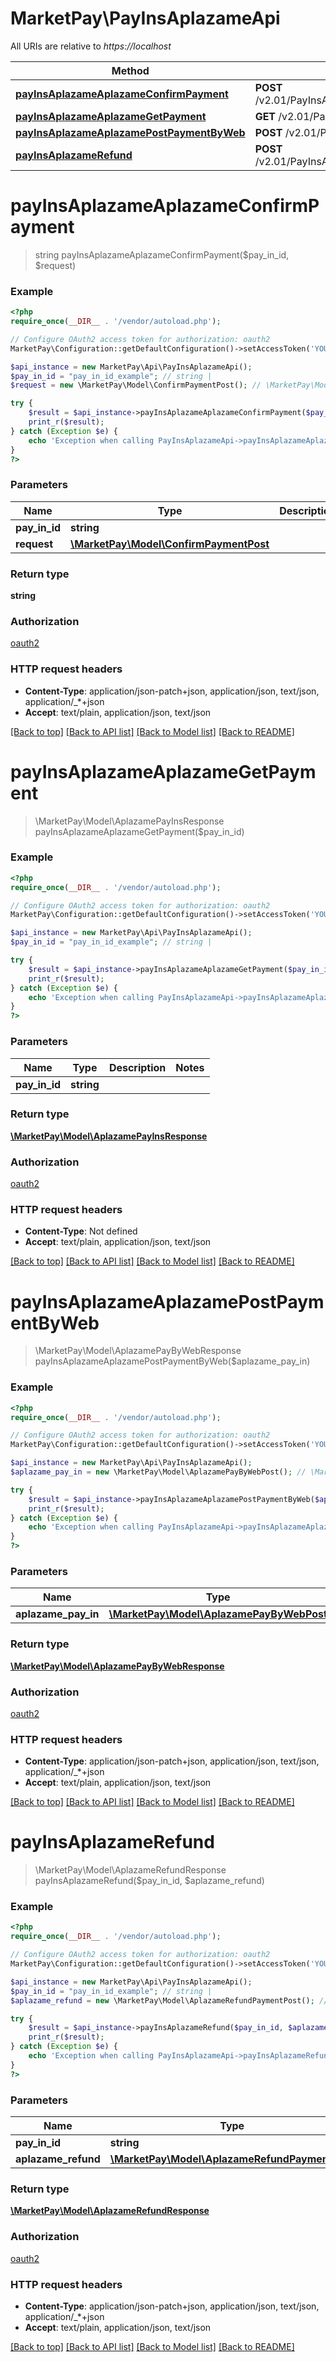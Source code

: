 # MarketPay\PayInsAplazameApi

All URIs are relative to *https://localhost*

Method | HTTP request | Description
------------- | ------------- | -------------
[**payInsAplazameAplazameConfirmPayment**](PayInsAplazameApi.md#payInsAplazameAplazameConfirmPayment) | **POST** /v2.01/PayInsAplazame/webhook/pay/{PayInId} | 
[**payInsAplazameAplazameGetPayment**](PayInsAplazameApi.md#payInsAplazameAplazameGetPayment) | **GET** /v2.01/PayInsAplazame/payments/{PayInId} | 
[**payInsAplazameAplazamePostPaymentByWeb**](PayInsAplazameApi.md#payInsAplazameAplazamePostPaymentByWeb) | **POST** /v2.01/PayInsAplazame/payments/web | 
[**payInsAplazameRefund**](PayInsAplazameApi.md#payInsAplazameRefund) | **POST** /v2.01/PayInsAplazame/payments/{PayInId}/refunds | 


# **payInsAplazameAplazameConfirmPayment**
> string payInsAplazameAplazameConfirmPayment($pay_in_id, $request)



### Example
```php
<?php
require_once(__DIR__ . '/vendor/autoload.php');

// Configure OAuth2 access token for authorization: oauth2
MarketPay\Configuration::getDefaultConfiguration()->setAccessToken('YOUR_ACCESS_TOKEN');

$api_instance = new MarketPay\Api\PayInsAplazameApi();
$pay_in_id = "pay_in_id_example"; // string | 
$request = new \MarketPay\Model\ConfirmPaymentPost(); // \MarketPay\Model\ConfirmPaymentPost | 

try {
    $result = $api_instance->payInsAplazameAplazameConfirmPayment($pay_in_id, $request);
    print_r($result);
} catch (Exception $e) {
    echo 'Exception when calling PayInsAplazameApi->payInsAplazameAplazameConfirmPayment: ', $e->getMessage(), PHP_EOL;
}
?>
```

### Parameters

Name | Type | Description  | Notes
------------- | ------------- | ------------- | -------------
 **pay_in_id** | **string**|  |
 **request** | [**\MarketPay\Model\ConfirmPaymentPost**](../Model/ConfirmPaymentPost.md)|  | [optional]

### Return type

**string**

### Authorization

[oauth2](../../README.md#oauth2)

### HTTP request headers

 - **Content-Type**: application/json-patch+json, application/json, text/json, application/_*+json
 - **Accept**: text/plain, application/json, text/json

[[Back to top]](#) [[Back to API list]](../../README.md#documentation-for-api-endpoints) [[Back to Model list]](../../README.md#documentation-for-models) [[Back to README]](../../README.md)

# **payInsAplazameAplazameGetPayment**
> \MarketPay\Model\AplazamePayInsResponse payInsAplazameAplazameGetPayment($pay_in_id)



### Example
```php
<?php
require_once(__DIR__ . '/vendor/autoload.php');

// Configure OAuth2 access token for authorization: oauth2
MarketPay\Configuration::getDefaultConfiguration()->setAccessToken('YOUR_ACCESS_TOKEN');

$api_instance = new MarketPay\Api\PayInsAplazameApi();
$pay_in_id = "pay_in_id_example"; // string | 

try {
    $result = $api_instance->payInsAplazameAplazameGetPayment($pay_in_id);
    print_r($result);
} catch (Exception $e) {
    echo 'Exception when calling PayInsAplazameApi->payInsAplazameAplazameGetPayment: ', $e->getMessage(), PHP_EOL;
}
?>
```

### Parameters

Name | Type | Description  | Notes
------------- | ------------- | ------------- | -------------
 **pay_in_id** | **string**|  |

### Return type

[**\MarketPay\Model\AplazamePayInsResponse**](../Model/AplazamePayInsResponse.md)

### Authorization

[oauth2](../../README.md#oauth2)

### HTTP request headers

 - **Content-Type**: Not defined
 - **Accept**: text/plain, application/json, text/json

[[Back to top]](#) [[Back to API list]](../../README.md#documentation-for-api-endpoints) [[Back to Model list]](../../README.md#documentation-for-models) [[Back to README]](../../README.md)

# **payInsAplazameAplazamePostPaymentByWeb**
> \MarketPay\Model\AplazamePayByWebResponse payInsAplazameAplazamePostPaymentByWeb($aplazame_pay_in)



### Example
```php
<?php
require_once(__DIR__ . '/vendor/autoload.php');

// Configure OAuth2 access token for authorization: oauth2
MarketPay\Configuration::getDefaultConfiguration()->setAccessToken('YOUR_ACCESS_TOKEN');

$api_instance = new MarketPay\Api\PayInsAplazameApi();
$aplazame_pay_in = new \MarketPay\Model\AplazamePayByWebPost(); // \MarketPay\Model\AplazamePayByWebPost | 

try {
    $result = $api_instance->payInsAplazameAplazamePostPaymentByWeb($aplazame_pay_in);
    print_r($result);
} catch (Exception $e) {
    echo 'Exception when calling PayInsAplazameApi->payInsAplazameAplazamePostPaymentByWeb: ', $e->getMessage(), PHP_EOL;
}
?>
```

### Parameters

Name | Type | Description  | Notes
------------- | ------------- | ------------- | -------------
 **aplazame_pay_in** | [**\MarketPay\Model\AplazamePayByWebPost**](../Model/AplazamePayByWebPost.md)|  | [optional]

### Return type

[**\MarketPay\Model\AplazamePayByWebResponse**](../Model/AplazamePayByWebResponse.md)

### Authorization

[oauth2](../../README.md#oauth2)

### HTTP request headers

 - **Content-Type**: application/json-patch+json, application/json, text/json, application/_*+json
 - **Accept**: text/plain, application/json, text/json

[[Back to top]](#) [[Back to API list]](../../README.md#documentation-for-api-endpoints) [[Back to Model list]](../../README.md#documentation-for-models) [[Back to README]](../../README.md)

# **payInsAplazameRefund**
> \MarketPay\Model\AplazameRefundResponse payInsAplazameRefund($pay_in_id, $aplazame_refund)



### Example
```php
<?php
require_once(__DIR__ . '/vendor/autoload.php');

// Configure OAuth2 access token for authorization: oauth2
MarketPay\Configuration::getDefaultConfiguration()->setAccessToken('YOUR_ACCESS_TOKEN');

$api_instance = new MarketPay\Api\PayInsAplazameApi();
$pay_in_id = "pay_in_id_example"; // string | 
$aplazame_refund = new \MarketPay\Model\AplazameRefundPaymentPost(); // \MarketPay\Model\AplazameRefundPaymentPost | 

try {
    $result = $api_instance->payInsAplazameRefund($pay_in_id, $aplazame_refund);
    print_r($result);
} catch (Exception $e) {
    echo 'Exception when calling PayInsAplazameApi->payInsAplazameRefund: ', $e->getMessage(), PHP_EOL;
}
?>
```

### Parameters

Name | Type | Description  | Notes
------------- | ------------- | ------------- | -------------
 **pay_in_id** | **string**|  |
 **aplazame_refund** | [**\MarketPay\Model\AplazameRefundPaymentPost**](../Model/AplazameRefundPaymentPost.md)|  | [optional]

### Return type

[**\MarketPay\Model\AplazameRefundResponse**](../Model/AplazameRefundResponse.md)

### Authorization

[oauth2](../../README.md#oauth2)

### HTTP request headers

 - **Content-Type**: application/json-patch+json, application/json, text/json, application/_*+json
 - **Accept**: text/plain, application/json, text/json

[[Back to top]](#) [[Back to API list]](../../README.md#documentation-for-api-endpoints) [[Back to Model list]](../../README.md#documentation-for-models) [[Back to README]](../../README.md)

